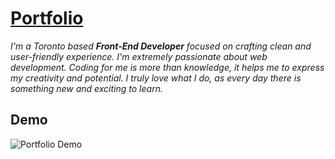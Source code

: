 # [Portfolio](https://yuliana.dev/#home)



  *I'm a Toronto based **Front-End Developer** focused on crafting clean and user-friendly experience. I'm extremely passionate about web development. Coding for me is more than knowledge, it helps me to express my creativity and potential. I truly love what I do, as every day there is something new and exciting to learn.*

## Demo 

![Portfolio Demo](assets/demo.gif)